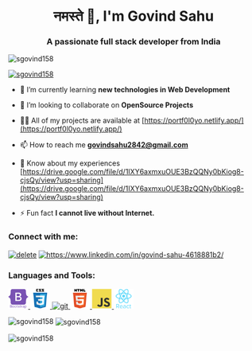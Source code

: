 <h1 align="center">नमस्ते 👋, I'm Govind Sahu</h1>
<h3 align="center">A passionate full stack developer from India</h3>

<p align="left"> <img src="https://komarev.com/ghpvc/?username=sgovind158&label=Profile%20views&color=0e75b6&style=flat" alt="sgovind158" /> </p>

<p align="left"> <a href="https://github.com/ryo-ma/github-profile-trophy"><img src="https://github-profile-trophy.vercel.app/?username=sgovind158" alt="sgovind158" /></a> </p>

- 🌱 I’m currently learning **new technologies in Web Development**

- 👯 I’m looking to collaborate on **OpenSource Projects**

- 👨‍💻 All of my projects are available at [https://portf0l0yo.netlify.app/](https://portf0l0yo.netlify.app/)

- 📫 How to reach me **govindsahu2842@gmail.com**

- 📄 Know about my experiences [https://drive.google.com/file/d/1IXY6axmxuOUE3BzQQNy0bKiog8-cjsQy/view?usp=sharing](https://drive.google.com/file/d/1IXY6axmxuOUE3BzQQNy0bKiog8-cjsQy/view?usp=sharing)

- ⚡ Fun fact **I cannot live without Internet.**

<h3 align="left">Connect with me:</h3>
<span align="left">
<a href="https://www.linkedin.com/in/govind-sahu-4618881b2/" target="blank"><img align="center" src="https://raw.githubusercontent.com/rahuldkjain/github-profile-readme-generator/master/src/images/icons/Social/linked-in-alt.svg" alt="delete" height="30" width="40" /></a>
</span>

<span align="left">
<a href="https://github.com/sgovind158" target="blank"><img align="center" src="https://raw.githubusercontent.com/rahuldkjain/github-profile-readme-generator/master/src/images/icons/Social/github.svg" alt="https://www.linkedin.com/in/govind-sahu-4618881b2/" height="30" width="40" /></a>
</spen>

<h3 align="left">Languages and Tools:</h3>
<p align="left"> <a href="https://getbootstrap.com" target="_blank" rel="noreferrer"> <img src="https://raw.githubusercontent.com/devicons/devicon/master/icons/bootstrap/bootstrap-plain-wordmark.svg" alt="bootstrap" width="40" height="40"/> </a> <a href="https://www.w3schools.com/css/" target="_blank" rel="noreferrer"> <img src="https://raw.githubusercontent.com/devicons/devicon/master/icons/css3/css3-original-wordmark.svg" alt="css3" width="40" height="40"/> </a> <a href="https://git-scm.com/" target="_blank" rel="noreferrer"> <img src="https://www.vectorlogo.zone/logos/git-scm/git-scm-icon.svg" alt="git" width="40" height="40"/> </a> <a href="https://www.w3.org/html/" target="_blank" rel="noreferrer"> <img src="https://raw.githubusercontent.com/devicons/devicon/master/icons/html5/html5-original-wordmark.svg" alt="html5" width="40" height="40"/> </a> <a href="https://developer.mozilla.org/en-US/docs/Web/JavaScript" target="_blank" rel="noreferrer"> <img src="https://raw.githubusercontent.com/devicons/devicon/master/icons/javascript/javascript-original.svg" alt="javascript" width="40" height="40"/> </a> <a href="https://reactjs.org/" target="_blank" rel="noreferrer"> <img src="https://raw.githubusercontent.com/devicons/devicon/master/icons/react/react-original-wordmark.svg" alt="react" width="40" height="40"/> </a> </p>

<p><img align="left" src="https://github-readme-stats.vercel.app/api/top-langs?username=sgovind158&show_icons=true&locale=en&layout=compact" alt="sgovind158" /></p>

<p>&nbsp;<img align="center" src="https://github-readme-stats.vercel.app/api?username=sgovind158&show_icons=true&locale=en" alt="sgovind158" /></p>

<p><img align="center" src="https://github-readme-streak-stats.herokuapp.com/?user=sgovind158&" alt="sgovind158" /></p>
